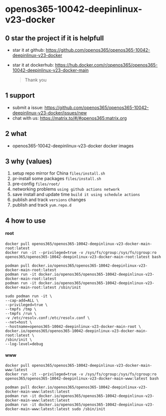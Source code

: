 # openos365-10042-deepinlinux-v23-docker

## 0 star the project if it is helpfull

* star it at github: https://github.com/openos365/openos365-10042-deepinlinux-v23-docker
* star it at dockerhub: https://hub.docker.com/r/openos365/openos365-10042-deepinlinux-v23-docker-main

  > Thank you

## 1 support

* submit a issue: https://github.com/openos365/openos365-10042-deepinlinux-v23-docker/issues/new
* chat with us: https://matrix.to/#/#openos365:matrix.org

## 2 what

* openos365-10042-deepinlinux-v23-docker docker images
  
## 3 why (values)

1. setup repo mirror for China `files/install.sh`
1. pr-install some packages `files/install.sh`
1. pre-config `files/root/`
1. networking problems `using github actions network`
1. save install and update time `build it using schedule actions`
1. publish and track `versions` changes
1. publish and track `yum.repo.d`

## 4 how to use

#### root
```
docker pull openos365/openos365-10042-deepinlinux-v23-docker-main-root:latest
docker run -it --privileged=true -v /sys/fs/cgroup:/sys/fs/cgroup:ro openos365/openos365-10042-deepinlinux-v23-docker-main-root:latest bash

podman pull docker.io/openos365/openos365-10042-deepinlinux-v23-docker-main-root:latest
podman run -it docker.io/openos365/openos365-10042-deepinlinux-v23-docker-main-root:latest
podman run -it docker.io/openos365/openos365-10042-deepinlinux-v23-docker-main-root:latest /sbin/init

sudo podman run -it \
--cap-add=ALL \
--privileged=true \
--tmpfs /tmp \
--tmpfs /run \
-v /etc/resolv.conf:/etc/resolv.conf \
--net=host \
--hostname=openos365-10042-deepinlinux-v23-docker-main-root \
docker.io/openos365/openos365-10042-deepinlinux-v23-docker-main-root:latest \
/sbin/init \
--log-level=debug

```
#### www

```
docker pull openos365/openos365-10042-deepinlinux-v23-docker-main-www:latest
docker run -it --privileged=true -v /sys/fs/cgroup:/sys/fs/cgroup:ro openos365/openos365-10042-deepinlinux-v23-docker-main-www:latest bash

podman pull docker.io/openos365/openos365-10042-deepinlinux-v23-docker-main-www:latest:latest
podman run -it docker.io/openos365/openos365-10042-deepinlinux-v23-docker-main-www:latest:latest
podman run -it docker.io/openos365/openos365-10042-deepinlinux-v23-docker-main-www:latest:latest sudo /sbin/init
```
